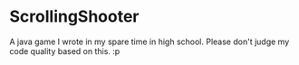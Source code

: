 # ScrollingShooter
A java game I wrote in my spare time in high school. Please don't judge my code quality based on this. :p
